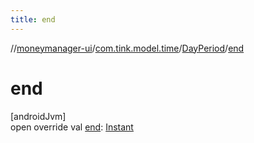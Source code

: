 ```yaml
---
title: end
---
```

//[moneymanager-ui](../../../index.html)/[com.tink.model.time](../index.html)/[DayPeriod](index.html)/[end](end.html)



# end



[androidJvm]\
open override val [end](end.html): [Instant](https://developer.android.com/reference/kotlin/java/time/Instant.html)




